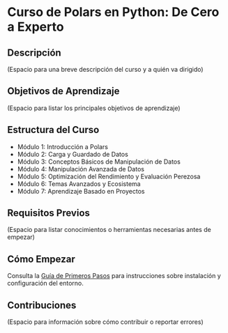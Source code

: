 # Curso de Polars en Python: De Cero a Experto

## Descripción
(Espacio para una breve descripción del curso y a quién va dirigido)

## Objetivos de Aprendizaje
(Espacio para listar los principales objetivos de aprendizaje)

## Estructura del Curso
- Módulo 1: Introducción a Polars
- Módulo 2: Carga y Guardado de Datos
- Módulo 3: Conceptos Básicos de Manipulación de Datos
- Módulo 4: Manipulación Avanzada de Datos
- Módulo 5: Optimización del Rendimiento y Evaluación Perezosa
- Módulo 6: Temas Avanzados y Ecosistema
- Módulo 7: Aprendizaje Basado en Proyectos

## Requisitos Previos
(Espacio para listar conocimientos o herramientas necesarias antes de empezar)

## Cómo Empezar
Consulta la [Guía de Primeros Pasos](PRIMEROS_PASOS.md) para instrucciones sobre instalación y configuración del entorno.

## Contribuciones
(Espacio para información sobre cómo contribuir o reportar errores)

